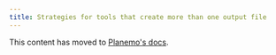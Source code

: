 ```yaml
---
title: Strategies for tools that create more than one output file
---
```


This content has moved to [Planemo's docs](http://planemo.readthedocs.io/en/latest/writing_advanced.html#multiple-output-files).
